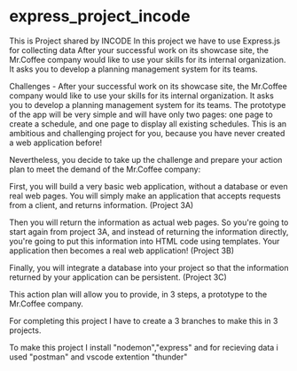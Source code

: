 # express_project_incode
This is Project shared by INCODE 
In this project we have to use Express.js for collecting data
After your successful work on its showcase site, the Mr.Coffee company would like to use your skills for its internal organization. It asks you to develop a planning management system for its teams.


Challenges - After your successful work on its showcase site, the Mr.Coffee company would like to use your skills for its internal organization. It asks you to develop a planning management system for its teams.
The prototype of the app will be very simple and will have only two pages: one page to create a schedule, and one page to display all existing schedules.
This is an ambitious and challenging project for you, because you have never created a web application before!

Nevertheless, you decide to take up the challenge and prepare your action plan to meet the demand of the Mr.Coffee company:

First, you will build a very basic web application, without a database or even real web pages. You will simply make an application that accepts requests from a client, and returns information. (Project 3A)

Then you will return the information as actual web pages. So you're going to start again from project 3A, and instead of returning the information directly, you're going to put this information into HTML code using templates. Your application then becomes a real web application! (Project 3B)

Finally, you will integrate a database into your project so that the information returned by your application can be persistent. (Project 3C)
 
 This action plan will allow you to provide, in 3 steps, a prototype to the Mr.Coffee company.
 
 For completing this project I have to create a 3 branches to make this in 3 projects.

To make this project I install "nodemon","express" and for recieving data i used "postman" and vscode extention "thunder"
